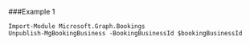 ###Example 1
```
Import-Module Microsoft.Graph.Bookings
Unpublish-MgBookingBusiness -BookingBusinessId $bookingBusinessId
```
